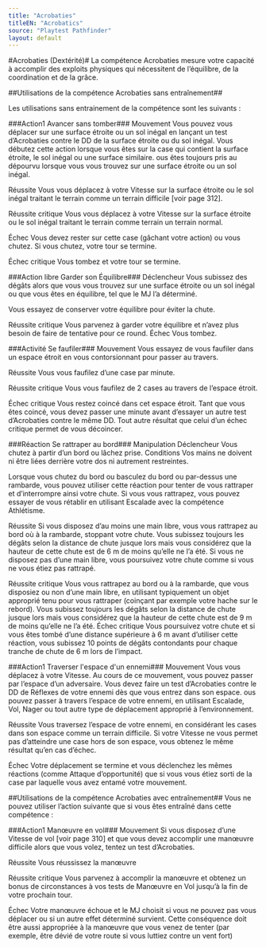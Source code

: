 ```yaml
---
title: "Acrobaties"
titleEN: "Acrobatics"
source: "Playtest Pathfinder"
layout: default
---
```


#Acrobaties (Dextérité)#
La compétence Acrobaties mesure votre capacité à accomplir des exploits physiques qui nécessitent de l’équilibre, de la coordination et de la grâce.

##Utilisations de la compétence Acrobaties sans entraînement##

Les utilisations sans entrainement de la compétence sont les suivants :

###Action1 Avancer sans tomber### 
Mouvement
Vous pouvez vous déplacer sur une surface étroite ou un sol inégal en lançant un test d’Acrobaties contre le DD de la surface étroite ou du sol inégal.
Vous débutez cette action lorsque vous êtes sur la case qui contient la surface étroite, le sol inégal ou une surface similaire.
ous êtes toujours pris au dépourvu lorsque vous vous trouvez sur une surface étroite ou un sol inégal.

Réussite Vous vous déplacez à votre Vitesse sur la surface étroite ou le sol inégal traitant le terrain comme un terrain difficile [voir page 312].

Réussite critique Vous vous déplacez à votre Vitesse sur la surface étroite ou le sol inégal traitant le terrain comme terrain un terrain normal.

Échec Vous devez rester sur cette case (gâchant votre action) ou vous chutez. Si vous chutez, votre tour se termine.

Échec critique Vous tombez et votre tour se termine.

###Action libre Garder son Équilibre###
Déclencheur Vous subissez des dégâts alors que vous vous trouvez sur une surface étroite ou un sol inégal ou que vous êtes en équilibre, tel que le MJ l’a déterminé.

Vous essayez de conserver votre équilibre pour éviter la chute.

Réussite critique Vous parvenez à garder votre équilibre et n’avez plus besoin de faire de tentative pour ce round.
Échec Vous tombez.

###Activité Se faufiler###
Mouvement
Vous essayez de vous faufiler dans un espace étroit en vous contorsionnant pour passer au travers.

Réussite Vous vous faufilez d’une case par minute.

Réussite critique Vous vous faufilez de 2 cases au travers de l’espace étroit.

Échec critique Vous restez coincé dans cet espace étroit. Tant que vous êtes coincé, vous devez passer une minute avant d’essayer un autre test d’Acrobaties contre le même DD. Tout autre résultat que celui d’un échec critique permet de vous décoincer.

###Réaction Se rattraper au bord###
Manipulation
Déclencheur Vous chutez à partir d’un bord ou lâchez prise.
Conditions Vos mains ne doivent ni être liées derrière votre dos ni autrement restreintes.

Lorsque vous chutez du bord ou basculez du bord ou par-dessus une rambarde, vous pouvez utiliser cette réaction pour tenter de vous rattraper et d’interrompre ainsi votre chute.
Si vous vous rattrapez, vous pouvez essayer de vous rétablir en utilisant Escalade avec la compétence Athlétisme.

Réussite Si vous disposez d’au moins une main libre, vous vous rattrapez au bord où à la rambarde, stoppant votre chute. 
Vous subissez toujours les dégâts selon la distance de chute jusque lors mais vous considérez que la hauteur de cette chute est de 6 m de moins qu’elle ne l’a été.
Si vous ne disposez pas d’une main libre, vous poursuivez votre chute comme si vous ne vous étiez pas rattrapé.

Réussite critique Vous vous rattrapez au bord ou à la rambarde, que vous disposiez ou non d’une main libre, en utilisant typiquement un objet approprié tenu  pour vous rattraper (coinçant par exemple votre hache sur le rebord). 
Vous subissez toujours les dégâts selon la distance de chute jusque lors mais vous considérez que la hauteur de cette chute est de 9 m de moins qu’elle ne l’a été.
Échec critique Vous poursuivez votre chute et si vous êtes tombé d’une distance supérieure à 6 m avant d’utiliser cette réaction, vous subissez 10 points de dégâts contondants pour chaque tranche de chute de 6 m lors de l’impact.

###Action1 Traverser l'espace d'un ennemi###
Mouvement
Vous vous déplacez à votre Vitesse. Au cours de ce mouvement, vous pouvez passer par l’espace d’un adversaire. 
Vous devez faire un test d’Acrobaties contre le DD de Réflexes de votre ennemi dès que vous entrez dans son espace.
ous pouvez passer à travers l’espace de votre ennemi, en utilisant Escalade, Vol, Nager ou tout autre type de déplacement approprié à l’environnement.

Réussite Vous traversez l’espace de votre ennemi, en considérant les cases dans son espace comme un terrain difficile.
Si votre Vitesse ne vous permet pas d’atteindre une case hors de son espace, vous obtenez le même résultat qu’en cas d’échec.

Échec Votre déplacement se termine et vous déclenchez les mêmes réactions (comme Attaque d’opportunité) que si vous vous étiez sorti de la case par laquelle vous avez entamé votre mouvement.

##Utilisations de la compétence Acrobaties avec entraînement##
Vous ne pouvez utiliser l’action suivante que si vous êtes entraîné dans cette compétence :

###Action1 Manœuvre en vol###
Mouvement
Si vous disposez d’une Vitesse de vol [voir page 310] et que vous devez accomplir une manœuvre difficile alors que vous volez, tentez un test d’Acrobaties.

Réussite Vous réussissez la manœuvre

Réussite critique Vous parvenez à accomplir la manœuvre et obtenez un bonus de circonstances à vos tests de Manœuvre en Vol jusqu’à la fin de votre prochain tour.

Échec Votre manœuvre échoue et le MJ choisit si vous ne pouvez pas vous déplacer ou si un autre effet déterminé survient. 
Cette conséquence doit être aussi appropriée à la manœuvre que vous venez de tenter (par exemple, être dévié de votre route si vous luttiez contre un vent fort)
